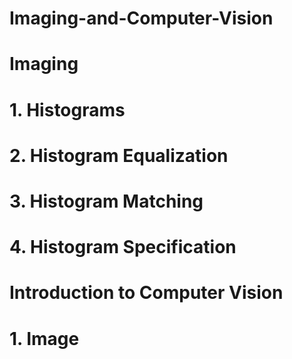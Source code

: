 # Imaging-and-Computer-Vision

# Imaging 


# 1. Histograms


# 2. Histogram Equalization



# 3. Histogram Matching




# 4. Histogram Specification




# Introduction to Computer Vision 


# 1. Image 